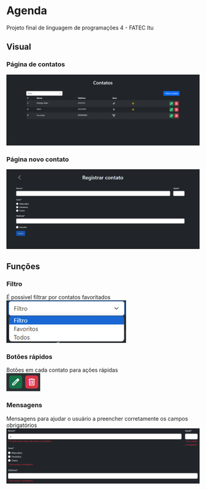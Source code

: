 # Agenda
Projeto final de linguagem de programações 4 - FATEC Itu

## Visual
### Página de contatos
![Página inicial](/src/assets/Pagina%20Inicial.png "Página inicial")

### Página novo contato
![Página Novo contato](/src/assets/Pagina%20novo%20contato.png "Página Novo contato")

## Funções
### Filtro
É possivel filtrar por contatos favoritados\
![Filtro](/src/assets/Filtro.png "Filtro")

### Botões rápidos
Botões em cada contato para ações rápidas\
![Botões](/src/assets/Botoes.png "Botões")

### Mensagens
Mensagens para ajudar o usuário a preencher corretamente os campos obrigatórios\
![Mensagem para validação](/src/assets/Validacoes.png "Mensagem para validação")

